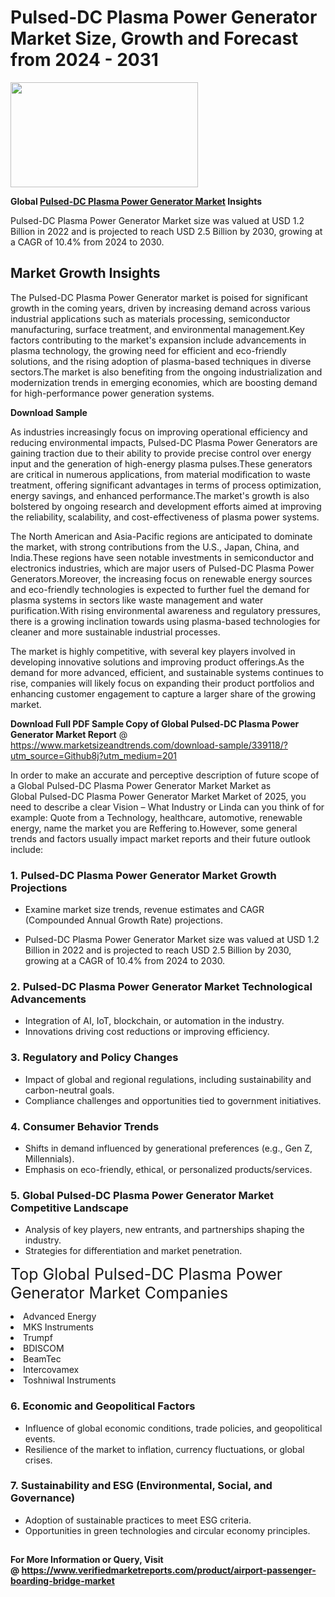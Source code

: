 <H1>Pulsed-DC Plasma Power Generator Market Size, Growth and Forecast from 2024 - 2031</H1><img class="aligncenter size-medium wp-image-584254" src="https://thirdeyenews.in/wp-content/uploads/2024/09/Global-Market-Research-300x168.jpeg" alt="" width="300" height="168" /><p><strong>Global&nbsp;<a href="https://www.marketsizeandtrends.com/download-sample/339118/?utm_source=Github8j?utm_medium=201">Pulsed-DC Plasma Power Generator Market</a> Insights</strong></p><p>Pulsed-DC Plasma Power Generator Market size was valued at USD 1.2 Billion in 2022 and is projected to reach USD 2.5 Billion by 2030, growing at a CAGR of 10.4% from 2024 to 2030.</p><p><h2>Market Growth Insights</h2> <p>The Pulsed-DC Plasma Power Generator market is poised for significant growth in the coming years, driven by increasing demand across various industrial applications such as materials processing, semiconductor manufacturing, surface treatment, and environmental management.Key factors contributing to the market's expansion include advancements in plasma technology, the growing need for efficient and eco-friendly solutions, and the rising adoption of plasma-based techniques in diverse sectors.The market is also benefiting from the ongoing industrialization and modernization trends in emerging economies, which are boosting demand for high-performance power generation systems.</p> <p><strong>Download Sample</strong></p> <p>As industries increasingly focus on improving operational efficiency and reducing environmental impacts, Pulsed-DC Plasma Power Generators are gaining traction due to their ability to provide precise control over energy input and the generation of high-energy plasma pulses.These generators are critical in numerous applications, from material modification to waste treatment, offering significant advantages in terms of process optimization, energy savings, and enhanced performance.The market's growth is also bolstered by ongoing research and development efforts aimed at improving the reliability, scalability, and cost-effectiveness of plasma power systems.</p> <p>The North American and Asia-Pacific regions are anticipated to dominate the market, with strong contributions from the U.S., Japan, China, and India.These regions have seen notable investments in semiconductor and electronics industries, which are major users of Pulsed-DC Plasma Power Generators.Moreover, the increasing focus on renewable energy sources and eco-friendly technologies is expected to further fuel the demand for plasma systems in sectors like waste management and water purification.With rising environmental awareness and regulatory pressures, there is a growing inclination towards using plasma-based technologies for cleaner and more sustainable industrial processes.</p> <p>The market is highly competitive, with several key players involved in developing innovative solutions and improving product offerings.As the demand for more advanced, efficient, and sustainable systems continues to rise, companies will likely focus on expanding their product portfolios and enhancing customer engagement to capture a larger share of the growing market.</p> <p><span class=""><strong>Download Full PDF Sample Copy of Global Pulsed-DC Plasma Power Generator Market Report</strong> @ <a href="https://www.marketsizeandtrends.com/download-sample/339118/?utm_source=Github8j?utm_medium=201" target="_blank">https://www.marketsizeandtrends.com/download-sample/339118/?utm_source=Github8j?utm_medium=201</a></span></p><p>In order to make an accurate and perceptive description of future scope of a Global&nbsp;Pulsed-DC Plasma Power Generator Market Market as Global&nbsp;Pulsed-DC Plasma Power Generator Market Market of 2025, you need to describe a clear Vision &ndash; What Industry or Linda can you think of for example: Quote from a Technology, healthcare, automotive, renewable energy, name the market you are Reffering to.However, some general trends and factors usually impact market reports and their future outlook include:</p><h3>1.&nbsp;<strong>Pulsed-DC Plasma Power Generator Market Growth Projections</strong></h3><ul><li>Examine market size trends, revenue estimates and CAGR (Compounded Annual Growth Rate) projections.</li><li><p>Pulsed-DC Plasma Power Generator Market size was valued at USD 1.2 Billion in 2022 and is projected to reach USD 2.5 Billion by 2030, growing at a CAGR of 10.4% from 2024 to 2030.</p></li></ul><h3>2.&nbsp;<strong>Pulsed-DC Plasma Power Generator Market Technological Advancements</strong></h3><ul><li>Integration of AI, IoT, blockchain, or automation in the industry.</li><li>Innovations driving cost reductions or improving efficiency.</li></ul><h3>3.&nbsp;<strong>Regulatory and Policy Changes</strong></h3><ul><li>Impact of global and regional regulations, including sustainability and carbon-neutral goals.</li><li>Compliance challenges and opportunities tied to government initiatives.</li></ul><h3>4.&nbsp;<strong>Consumer Behavior Trends</strong></h3><ul><li>Shifts in demand influenced by generational preferences (e.g., Gen Z, Millennials).</li><li>Emphasis on eco-friendly, ethical, or personalized products/services.</li></ul><h3>5.&nbsp;<strong>Global Pulsed-DC Plasma Power Generator Market Competitive Landscape</strong></h3><ul><li>Analysis of key players, new entrants, and partnerships shaping the industry.</li><li>Strategies for differentiation and market penetration.</li></ul><p data-pm-slice="1 1 []"><span style="color: inherit; font-family: inherit; font-size: 25px;">Top Global Pulsed-DC Plasma Power Generator Market Companies</span></p><div class="" data-test-id=""><p><li>Advanced Energy</li><li> MKS Instruments</li><li> Trumpf</li><li> BDISCOM</li><li> BeamTec</li><li> Intercovamex</li><li> Toshniwal Instruments</li></p></div><h3>6.&nbsp;<strong>Economic and Geopolitical Factors</strong></h3><ul><li>Influence of global economic conditions, trade policies, and geopolitical events.</li><li>Resilience of the market to inflation, currency fluctuations, or global crises.</li></ul><h3>7.&nbsp;<strong>Sustainability and ESG (Environmental, Social, and Governance)</strong></h3><ul><li>Adoption of sustainable practices to meet ESG criteria.</li><li>Opportunities in green technologies and circular economy principles.</li></ul><h2><strong style="font-size: 14px;">For More Information or Query, Visit @&nbsp;</strong><a style="background-color: #ffffff; font-size: 14px;" href="https://www.marketsizeandtrends.com/report/pulsed-dc-plasma-power-generator-market/" target="_blank">https://www.verifiedmarketreports.com/product/airport-passenger-boarding-bridge-market</a></h2>